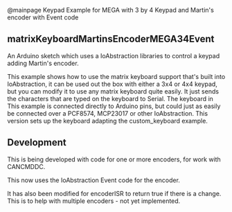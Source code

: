 @mainpage Keypad Example for MEGA with 3 by 4 Keypad and Martin's encoder with Event code

## matrixKeyboardMartinsEncoderMEGA34Event

An Arduino sketch which uses a IoAbstraction libraries to control a keypad adding Martin's encoder.
 
 This example shows how to use the matrix keyboard support that's built into IoAbstraction,
 it can be used out the box with either a 3x4 or 4x4 keypad, but you can modify it to use
 any matrix keyboard quite easily.
 It just sends the characters that are typed on the keyboard to Serial. The keyboard in This
 example is connected directly to Arduino pins, but could just as easily be connected over
 a PCF8574, MCP23017 or other IoAbstraction.
 This version sets up the keyboard adapting the custom_keyboard example.
 
## Development

This is being developed with code for one or more encoders, for work with CANCMDDC.

This now uses the IoAbstraction Event code for the encoder.

It has also been modified for encoderISR to return true if there is a change.
This is to help with multiple encoders - not yet implemented.

